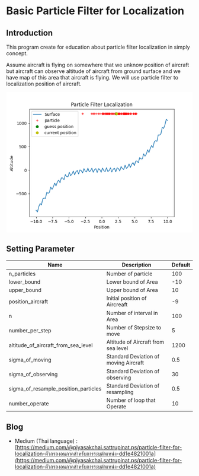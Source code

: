 # Basic Particle Filter for Localization
## Introduction
This program create for education about particle filter localization in simply concept.

Assume aircraft is flying on somewhere that we unknow position of aircraft but aircraft 
can observe altitude of aircraft from ground surface and we have map of this area that aircraft is flying. 
We will use particle filter to localization position of aircraft.

![example basic particle filter localization image](Img_BPFL.png)
## Setting Parameter
|Name|Description|Default|
|---|---|---|
|n_particles |Number of particle| 100|
|lower_bound |Lower bound of Area|-10 |
|upper_bound |Upper bound of Area|10|
|position_aircraft |Initial position of Aircreaft |-9| 
|n |Number of interval in Area |100|  
|number_per_step |Number of Stepsize to move |5| 
|altitude_of_aircraft_from_sea_level |Altitude of Aircraft from sea level | 1200|
|sigma_of_moving |Standard Deviation of moving Aircraft |0.5|
|sigma_of_observing |Standard Deviation of observing|30|
|sigma_of_resample_position_particles |Standard Deviation of resampling | 0.5|
|number_operate |Number of loop that Operate|10|

## Blog
* Medium (Thai language) : [https://medium.com/@piyasakchai.sattrupinat.ps/particle-filter-for-localization-ตัวกรองอนุภาคสำหรับการระบุตำแหน่ง-dd1e4821001a](https://medium.com/@piyasakchai.sattrupinat.ps/particle-filter-for-localization-ตัวกรองอนุภาคสำหรับการระบุตำแหน่ง-dd1e4821001a)